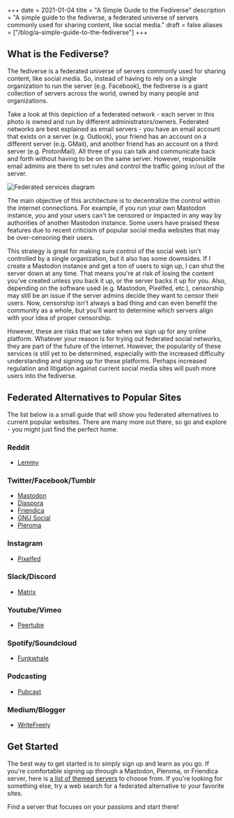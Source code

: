 +++
date = 2021-01-04
title = "A Simple Guide to the Fediverse"
description = "A simple guide to the fediverse, a federated universe of servers commonly used for sharing content, like social media."
draft = false
aliases = ["/blog/a-simple-guide-to-the-fediverse"]
+++

## What is the Fediverse?

The fediverse is a federated universe of servers commonly used for sharing
content, like social media. So, instead of having to rely on a single
organization to run the server (e.g. Facebook), the fediverse is a giant
collection of servers across the world, owned by many people and organizations.

Take a look at this depiction of a federated network - each server in this photo
is owned and run by different administrators/owners. Federated networks are best
explained as email servers - you have an email account that exists on a server
(e.g. Outlook), your friend has an account on a different server (e.g. GMail),
and another friend has an account on a third server (e.g. ProtonMail). All three
of you can talk and communicate back and forth without having to be on the same
server. However, responsible email admins are there to set rules and control the
traffic going in/out of the server.

![Federated services diagram](https://img.cleberg.io/blog/20210104-a-simple-guide-to-the-fediverse/federated-example.svg)

The main objective of this architecture is to decentralize the control within
the internet connections. For example, if you run your own Mastodon instance,
you and your users can't be censored or impacted in any way by authorities of
another Mastodon instance. Some users have praised these features due to recent
criticism of popular social media websites that may be over-censoring their
users.

This strategy is great for making sure control of the social web isn't
controlled by a single organization, but it also has some downsides. If I create
a Mastodon instance and get a ton of users to sign up, I can shut the server
down at any time. That means you're at risk of losing the content you've created
unless you back it up, or the server backs it up for you. Also, depending on the
software used (e.g. Mastodon, Pixelfed, etc.), censorship may still be an issue
if the server admins decide they want to censor their users. Now, censorship
isn't always a bad thing and can even benefit the community as a whole, but
you'll want to determine which servers align with your idea of proper
censorship.

However, these are risks that we take when we sign up for any online platform.
Whatever your reason is for trying out federated social networks, they are part
of the future of the internet. However, the popularity of these services is
still yet to be determined, especially with the increased difficulty
understanding and signing up for these platforms. Perhaps increased regulation
and litigation against current social media sites will push more users into the
fediverse.

## Federated Alternatives to Popular Sites

The list below is a small guide that will show you federated alternatives to
current popular websites. There are many more out there, so go and explore - you
might just find the perfect home.

### Reddit

-   [Lemmy](https://lemmy.ml/instances)

### Twitter/Facebook/Tumblr

-   [Mastodon](https://joinmastodon.org)
-   [Diaspora](https://diasporafoundation.org)
-   [Friendica](https://friendi.ca)
-   [GNU Social](https://gnusocial.network)
-   [Pleroma](https://pleroma.social)

### Instagram

-   [Pixelfed](https://pixelfed.org)

### Slack/Discord

-   [Matrix](https://element.io)

### Youtube/Vimeo

-   [Peertube](https://joinpeertube.org)

### Spotify/Soundcloud

-   [Funkwhale](https://funkwhale.audio)

### Podcasting

-   [Pubcast](https://pubcast.pub)

### Medium/Blogger

-   [WriteFreely](https://writefreely.org)

## Get Started

The best way to get started is to simply sign up and learn as you go. If you're
comfortable signing up through a Mastodon, Pleroma, or Friendica server, here is
[a list of themed servers](https://fediverse.party/en/portal/servers) to choose
from. If you're looking for something else, try a web search for a federated
alternative to your favorite sites.

Find a server that focuses on your passions and start there!
